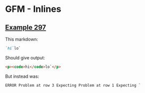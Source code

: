# GFM - Inlines

## [Example 297](https://spec.commonmark.org/0.29/#example-297)

This markdown:

```markdown
`hi`lo`

```

Should give output:

```html
<p><code>hi</code>lo`</p>
```

But instead was:

```html
ERROR Problem at row 3 Expecting Problem at row 1 Expecting `
```
